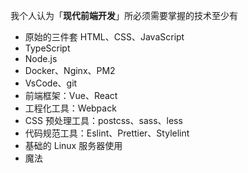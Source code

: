 我个人认为「**现代前端开发**」所必须需要掌握的技术至少有

- 原始的三件套 HTML、CSS、JavaScript
- TypeScript
- Node.js
- Docker、Nginx、PM2
- VsCode、git
- 前端框架：Vue、React
- 工程化工具：Webpack
- CSS 预处理工具：postcss、sass、less
- 代码规范工具：Eslint、Prettier、Stylelint
- 基础的 Linux 服务器使用
- 魔法
